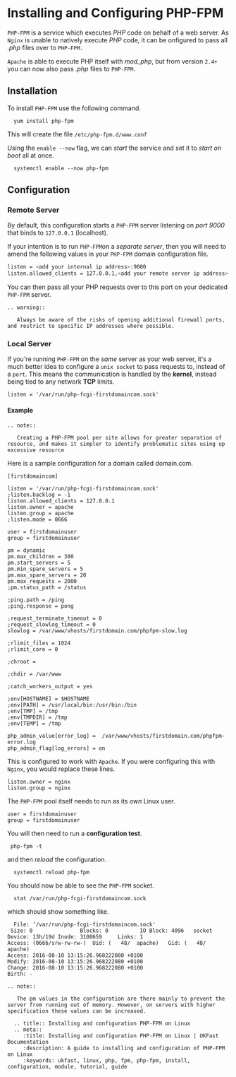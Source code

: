 # Installing and Configuring PHP-FPM

`PHP-FPM` is a service which executes *PHP* code on behalf of a web server. As `Nginx` is unable to natively execute *PHP* code, it can be onfigured to pass all *.php* files over to `PHP-FPM.`

`Apache` is able to execute PHP itself with *mod_php*, but from version `2.4+` you can now also pass *.php* files to `PHP-FPM`.

## Installation

To install `PHP-FPM` use the following command.

```console
  yum install php-fpm
```

This will create the file `/etc/php-fpm.d/www.conf`

Using the `enable --now` flag, we can *start* the service and set it to *start on boot* all at once.

```console
  systemctl enable --now php-fpm
```

## Configuration

### Remote Server

By default, this configuration starts a `PHP-FPM` server listening on *port 9000* that binds to `127.0.0.1` (localhost).

If your intention is to run `PHP-FPM`on a *separate server*, then you will need to amend the following values in your `PHP-FPM` domain configuration file.

```bash
listen = <add your internal ip address>:9000
listen.allowed_clients = 127.0.0.1,<add your remote server ip address>
```
 You can then pass all your PHP requests over to this port on your dedicated `PHP-FPM` server.

```eval_rst
.. warning::

   Always be aware of the risks of opening additional firewall ports, and restrict to specific IP addresses where possible.

```

### Local Server
If you're running `PHP-FPM` on the *same* server as your web server, it's a much better idea to configure a `unix socket` to pass requests to, instead of a `port`. This means the communication is handled by the **kernel**, instead being tied to any network **TCP** limits.

```
listen = '/var/run/php-fcgi-firstdomaincom.sock'
```
#### Example

```eval_rst
.. note::

   Creating a PHP-FPM pool per site allows for greater separation of resource, and makes it simpler to identify problematic sites using up excessive resource

 ```

 Here is a sample configuration for a domain called domain.com.

```console
[firstdomaincom]

listen = '/var/run/php-fcgi-firstdomaincom.sock'
;listen.backlog = -1
listen.allowed_clients = 127.0.0.1
listen.owner = apache
listen.group = apache
;listen.mode = 0666

user = firstdomainuser
group = firstdomainuser

pm = dynamic
pm.max_children = 300
pm.start_servers = 5
pm.min_spare_servers = 5
pm.max_spare_servers = 20
pm.max_requests = 2000
;pm.status_path = /status

;ping.path = /ping
;ping.response = pong

;request_terminate_timeout = 0
;request_slowlog_timeout = 0
slowlog = /var/www/vhosts/firstdomain.com/phpfpm-slow.log

;rlimit_files = 1024
;rlimit_core = 0

;chroot =

;chdir = /var/www

;catch_workers_output = yes

;env[HOSTNAME] = $HOSTNAME
;env[PATH] = /usr/local/bin:/usr/bin:/bin
;env[TMP] = /tmp
;env[TMPDIR] = /tmp
;env[TEMP] = /tmp

php_admin_value[error_log] =  /var/www/vhosts/firstdomain.com/phpfpm-error.log
php_admin_flag[log_errors] = on
```

This is configured to work with `Apache`. If you were configuring this with `Nginx`, you would replace these lines.

```console
listen.owner = nginx
listen.group = nginx
```

The `PHP-FPM` pool itself needs to run as its *own* Linux user.

```console
user = firstdomainuser
group = firstdomainuser
```

You will then need to run a **configuration test**.

```console
 php-fpm -t
```

and then *reload* the configuration.

```console
  systemctl reload php-fpm
```

You should now be able to see the `PHP-FPM` socket.

```console
  stat /var/run/php-fcgi-firstdomaincom.sock
```

 which should show something like.

 ```console
   File: ‘/var/run/php-fcgi-firstdomaincom.sock'
  Size: 0               Blocks: 0          IO Block: 4096   socket
Device: 13h/19d Inode: 3108659     Links: 1
Access: (0666/srw-rw-rw-)  Uid: (   48/  apache)   Gid: (   48/  apache)
Access: 2016-08-10 13:15:26.968222080 +0100
Modify: 2016-08-10 13:15:26.968222080 +0100
Change: 2016-08-10 13:15:26.968222080 +0100
 Birth: -
```

```eval_rst
.. note::

   The pm values in the configuration are there mainly to prevent the server from running out of memory. However, on servers with higher specification these values can be increased.

```

```eval_rst
  .. title:: Installing and configuration PHP-FPM on Linux
  .. meta::
     :title: Installing and configuration PHP-FPM on Linux | UKFast Documentation
     :description: A guide to installing and configuration of PHP-FPM on Linux
     :keywords: ukfast, linux, php, fpm, php-fpm, install, configuration, module, tutorial, guide
```
